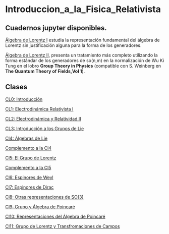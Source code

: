 # Introduccion_a_la_Fisica_Relativista

## Cuadernos jupyter disponibles.

[Álgebra de Lorentz I](notebooks/Álgebra_de_Lorentz_so(3).ipynb) estudia la representación fundamental del álgebra de Lorentz sin justificación alguna para la forma de los generadores.

[Álgebra de Lorentz II](notebooks/so(3)_intermedio.ipynb), presenta un tratamiento más completo utilizando la forma estándar de los generadores de so(n,m) en la normalización de Wu Ki Tung en el lobro **Group Theory in Physics** (compatible con S. Weinberg en **The Quantum Theory of Fields,Vol 1**). 
 

## Clases

[CL0: Introducción](clases/CLASE_0_Intro_Rel_II_1_Welcome.pdf)

[CL1: Electrodinámica Relativista I](clases/CLASE_I_Intro_Rel_II_1_Maxwell_I.pdf)

[CL2: Electrodinámica y Relatividad II](clases/CLASE_2_Intro_Rel_II_1_Maxwell_II.pdf)

[CL3: Introducción a los Grupos de Lie](clases/CLASE_3_Intro_Rel_II_Lie_Groups.pdf)

[Cl4: Álgebras de Lie](clases/CLASE_4_Intro_Rel_II_Lie_Algebras.pdf)

[Complemento a la Cl4](clases/CLASE_4_5_Intro_Rel_II_Lie_Algebra_Generators.pdf)

[Cl5: El Grupo de Lorentz](clases/Clase_5_Intro_Rel_II_EL_Grupo_de_Lorentz.pdf)

[Complemento a la Cl5](clases/Clase_5_5_Intro_Rel_II_EL_Grupo_de_Lorentz.pdf)

[Cl6: Espinores de Weyl](clases/Clase_6_Intro_Rel_II_Espinores_de_Weyl.pdf)

[Cl7: Espinores de Dirac](clases/Clase_7_Intro_Rel_II_Espinores__de_Dirac.pdf)

[Cl8: Otras representaciones de SO(3)](clases/Clase_8_Intro_Rel_II_Otras_Reps__de_SO_1_3_.pdf)

[Cl9: Grupo y Álgebra de Poincaré](clases/Clase_9_Intro_Rel_II_Reps__del_Grupo_de_Poincare.pdf)

[Cl10: Representaciones del Álgebra de Poincaré](clases/Clase_10_Intro_Rel_II_Reps__del_Grupo_de_Poincar__II.pdf)

[Cl11: Grupo de Lorentz y Transfromaciones de Campos](clases/Clase_11_Intro_Rel_II_Grupo_de_Lorentz_y_Transfromaci_n_de_Campos.pdf)

